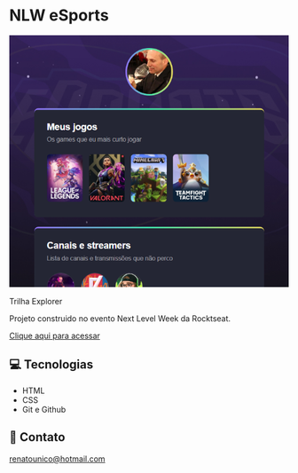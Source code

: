 # NLW eSports

![preview](./.github/preview.png)

Trilha Explorer

Projeto construido no evento Next Level Week da Rocktseat.

[Clique aqui para acessar](https://renatoadrianodesouza.github.io/nlw_9/)

## 💻 Tecnologias

- HTML
- CSS
- Git e Github

## 📮 Contato
renatounico@hotmail.com